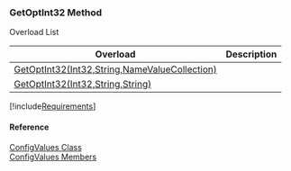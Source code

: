 ﻿### GetOptInt32 Method

Overload List

| Overload | Description |
| --- | --- |
| [GetOptInt32(Int32,String,NameValueCollection)](FChoice.Common~FChoice.Common.ConfigValues~GetOptInt32(Int32,String,NameValueCollection).md) |   |
| [GetOptInt32(Int32,String,String)](FChoice.Common~FChoice.Common.ConfigValues~GetOptInt32(Int32,String,String).md) |   |

[!include[Requirements](../partials/requirements.md)]

#### Reference

[ConfigValues Class](FChoice.Common~FChoice.Common.ConfigValues.md)  
[ConfigValues Members](FChoice.Common~FChoice.Common.ConfigValues_members.md)